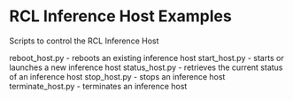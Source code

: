 # RCL Inference Host Examples
Scripts to control the RCL Inference Host

reboot_host.py - reboots an existing inference host
start_host.py - starts or launches a new inference host
status_host.py - retrieves the current status of an inference host
stop_host.py - stops an inference host
terminate_host.py - terminates an inference host